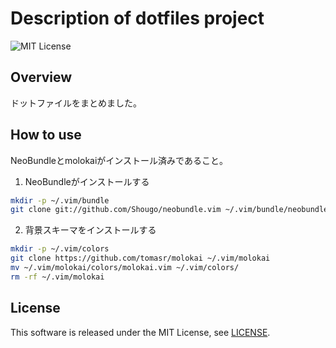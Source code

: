 # Description of dotfiles project

![MIT License](https://img.shields.io/badge/license-MIT-blue.svg?style=flat)

## Overview

ドットファイルをまとめました。

## How to use

NeoBundleとmolokaiがインストール済みであること。

1. NeoBundleがインストールする

```bash
mkdir -p ~/.vim/bundle
git clone git://github.com/Shougo/neobundle.vim ~/.vim/bundle/neobundle.vim
```

2. 背景スキーマをインストールする

```bash
mkdir -p ~/.vim/colors
git clone https://github.com/tomasr/molokai ~/.vim/molokai
mv ~/.vim/molokai/colors/molokai.vim ~/.vim/colors/
rm -rf ~/.vim/molokai
```

## License

This software is released under the MIT License, see [LICENSE](https://github.com/nagatax/dotfiles/blob/master/LICENSE).
